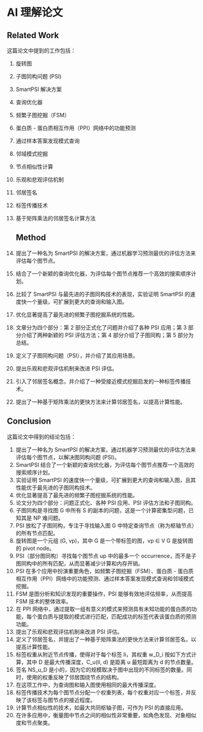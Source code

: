 # AI 理解论文

## Related Work

这篇论文中提到的工作包括：

1. 旋转图
2. 子图同构问题 (PSI)
3. SmartPSI 解决方案
4. 查询优化器
5. 频繁子图挖掘（FSM）
6. 蛋白质 - 蛋白质相互作用（PPI）网络中的功能预测
7. 通过样本答案发现模式查询
8. 邻域模式挖掘
9. 节点相似性计算
10. 乐观和悲观评估机制
11. 邻居签名
12. 标签传播技术
13. 基于矩阵乘法的邻居签名计算方法

    ## Method
1. 提出了一种名为 SmartPSI 的解决方案，通过机器学习预测最优的评估方法来评估每个图节点。
2. 结合了一个新颖的查询优化器，为评估每个图节点推荐一个高效的搜索顺序计划。
3. 比较了 SmartPSI 与最先进的子图同构技术的表现，实验证明 SmartPSI 的速度快一个量级，可扩展到更大的查询和输入图。
4. 优化显著提高了最先进的频繁子图挖掘系统的性能。
5. 文章分为四个部分：第 2 部分正式化了问题并介绍了各种 PSI 应用；第 3 部分介绍了两种新颖的 PSI 评估方法；第 4 部分介绍了子图同构；第 5 部分为总结。
6. 定义了子图同构问题（PSI），并介绍了其应用场景。
7. 提出乐观和悲观评估机制来改进 PSI 评估。
8. 引入了邻居签名概念，并介绍了一种受接近模式挖掘启发的一种标签传播技术。
22. 提出了一种基于矩阵乘法的更快方法来计算邻居签名，以提高计算性能。

   ## Conclusion

   这篇论文中得到的结论包括：

1. 提出了一种名为 SmartPSI 的解决方案，通过机器学习预测最优的评估方法来评估每个图节点，以解决图同构问题 (PSI)。
2. SmartPSI 结合了一个新颖的查询优化器，为评估每个图节点推荐一个高效的搜索顺序计划。
3. 实验证明 SmartPSI 的速度快一个量级，可扩展到更大的查询和输入图，且其性能优于最先进的子图同构技术。
4. 优化显著提高了最先进的频繁子图挖掘系统的性能。
5. 论文分为四个部分：问题正式化、各种 PSI 应用、PSI 评估方法和子图同构。
6. 子图同构是寻找图 G 中所有 S 的副本的问题，这是一个计算密集型问题，已知其是 NP 难问题。
7. PSI 放松了子图同构，专注于寻找输入图 G 中特定查询节点（称为枢轴节点）的所有节点匹配。
8. 旋转图是一个元组 (G, vp)，其中 G 是一个带标签的图，vp ∈ V G 是旋转图的 pivot node。
9. PSI（部分图同构）寻找每个图节点 up 中的最多一个 occurrence，而不是子图同构中的所有匹配，从而显著减少计算和内存开销。
10. PSI 在多个应用中扮演重要角色，如频繁子图挖掘（FSM）、蛋白质 - 蛋白质相互作用（PPI）网络中的功能预测、通过样本答案发现模式查询和邻域模式挖掘。
11. FSM 是图分析和知识发现的重要操作，PSI 能够有效地评估频率，从而提高 FSM 技术的整体效率。
12. 在 PPI 网络中，通过提取一组有意义的模式来预测具有未知功能的蛋白质的功能，每个蛋白质与提取的模式进行匹配，匹配成功的标签代表该蛋白质的预测功能。
13. 提出了乐观和悲观评估机制来改进 PSI 评估。
14. 定义了邻居签名，并提出了一种基于矩阵乘法的更快方法来计算邻居签名，以提高计算性能。
15. 标签权重从附近节点传播，使得对于每个标签 li，其权重 w_D_i 按如下方式计算，其中 D 是最大传播深度，C_u(li, d) 是距离 u 最短距离为 d 的节点数量。
16. 签名 NS_u_D 是小的，因为它的规模取决于图中出现的不同标签的数量。同时，使用的权重反映了邻居围绕节点的结构。
17. 在这项工作中，为查询图和输入图使用相同的最大传播深度。
18. 标签传播技术为每个图节点分配一个权重列表，每个权重对应一个标签，并反映了该标签与图节点的接近程度。
19. 计算节点相似性的技术，如最大共同枢轴子图，可作为 PSI 的直接应用。
20. 在许多应用中，衡量图中节点之间的相似性非常重要，如角色发现、对象相似度和节点聚类。
